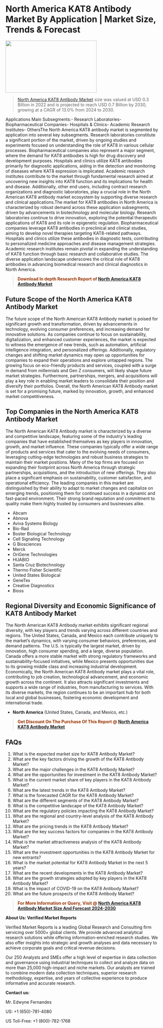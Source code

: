 <p><h1>North America KAT8 Antibody Market By Application | Market Size, Trends & Forecast</h1><p><img class="aligncenter size-medium wp-image-105565" src="https://ffe5etoiles.com/wp-content/uploads/2025/01/MST7-300x171.png" alt="" width="300" height="171" /></p><blockquote><p><a href="https://www.verifiedmarketreports.com/download-sample/?rid=464574&utm_source=Github-NA&utm_medium=376" target="_blank">North America KAT8 Antibody Market</a> size was valued at USD 0.3 Billion in 2022 and is projected to reach USD 0.7 Billion by 2030, growing at a CAGR of 13.0% from 2024 to 2030.</p></blockquote>Applications Main Subsegments:- Research Laboratories- Biopharmaceutical Companies- Hospitals & Clinics- Academic Research Institutes- OthersThe North America KAT8 antibody market is segmented by application into several key subsegments. Research laboratories constitute a significant portion of the market, driven by ongoing studies and experiments focused on understanding the role of KAT8 in various cellular processes. Biopharmaceutical companies also represent a major segment, where the demand for KAT8 antibodies is high for drug discovery and development purposes. Hospitals and clinics utilize KAT8 antibodies primarily for diagnostic applications, aiding in the detection and monitoring of diseases where KAT8 expression is implicated. Academic research institutes contribute to the market through fundamental research aimed at uncovering new insights into KAT8 function and its implications for health and disease. Additionally, other end users, including contract research organizations and diagnostic laboratories, play a crucial role in the North American KAT8 antibody market ecosystem by supporting diverse research and clinical applications.The market for KAT8 antibodies in North America is characterized by robust demand across these application subsegments, driven by advancements in biotechnology and molecular biology. Research laboratories continue to drive innovation, exploring the potential therapeutic applications of KAT8 and its role in epigenetic regulation. Biopharmaceutical companies leverage KAT8 antibodies in preclinical and clinical studies, aiming to develop novel therapies targeting KAT8-related pathways. Hospitals and clinics utilize these antibodies in diagnostic tests, contributing to personalized medicine approaches and disease management strategies. Academic research institutes remain pivotal in expanding the understanding of KAT8 function through basic research and collaborative studies. The diverse application landscape underscores the critical role of KAT8 antibodies in advancing biomedical research and clinical diagnostics in North America.</p><blockquote><p><span style="color: #993300;"><strong>Download In depth Research Report of <a href="https://www.verifiedmarketreports.com/download-sample/?rid=464574&utm_source=Github-NA&utm_medium=376">North America KAT8 Antibody Market</a></strong></span></p></blockquote><h2>Future Scope of the North America KAT8 Antibody Market</h2><p>The future scope of the North American KAT8 Antibody market is poised for significant growth and transformation, driven by advancements in technology, evolving consumer preferences, and increasing demand for innovative solutions. As companies continue to focus on sustainability, digitalization, and enhanced customer experiences, the market is expected to witness the emergence of new trends, such as automation, artificial intelligence integration, and personalized offerings. Additionally, regulatory changes and shifting market dynamics may open up opportunities for companies to expand their operations and explore untapped regions. The growing focus on eco-friendly products and services, coupled with a surge in demand from millennials and Gen Z consumers, will likely shape future market strategies. Furthermore, partnerships, mergers, and acquisitions will play a key role in enabling market leaders to consolidate their position and diversify their portfolios. Overall, the North American KAT8 Antibody market is set for a promising future, marked by innovation, growth, and enhanced market competitiveness.</p><h2>Top Companies in the North America KAT8 Antibody Market</h2><p>The North American KAT8 Antibody market is characterized by a diverse and competitive landscape, featuring some of the industry's leading companies that have established themselves as key players in innovation, growth, and market influence. These companies typically offer a wide range of products and services that cater to the evolving needs of consumers, leveraging cutting-edge technologies and robust business strategies to maintain their market positions. Many of the top firms are focused on expanding their footprint across North America through strategic partnerships, acquisitions, and the introduction of new offerings. They also place a significant emphasis on sustainability, customer satisfaction, and operational efficiency. The leading companies in this market are distinguished by their ability to adapt to market changes and capitalize on emerging trends, positioning them for continued success in a dynamic and fast-paced environment. Their strong brand reputation and commitment to quality make them highly trusted by consumers and businesses alike.</p><p><ul><li>Abcam </li><li> Abnova </li><li> Aviva Systems Biology </li><li> Bio-Rad </li><li> Boster Biological Technology </li><li> Cell Signaling Technology </li><li> G Biosciences </li><li> Merck </li><li> OriGene Technologies </li><li> HUABIO </li><li> Santa Cruz Biotechnology </li><li> Thermo Fisher Scientific </li><li> United States Biological </li><li> GeneTex </li><li> Creative Diagnostics </li><li> Bioss</li></ul></p><h2>Regional Diversity and Economic Significance of KAT8 Antibody Market</h2><p>The North American KAT8 Antibody market exhibits significant regional diversity, with key players and trends varying across different countries and regions. The United States, Canada, and Mexico each contribute uniquely to the market’s dynamics, with varying consumer behaviors, preferences, and demand patterns. The U.S. is typically the largest market, driven by innovation, high consumer spending, and a large, diverse population. Canada offers a more stable market with strong regulatory frameworks and sustainability-focused initiatives, while Mexico presents opportunities due to its growing middle class and increasing industrial development. Economically, the North American KAT8 Antibody market plays a vital role, contributing to job creation, technological advancement, and economic growth across the continent. It also attracts significant investments and supports a wide range of industries, from manufacturing to services. With its diverse markets, the region continues to be an important hub for both local and global businesses, fostering economic development and international trade.</p><ul> <li><strong>North America</strong> (United States, Canada, and Mexico, etc.)</li></ul><blockquote><p><span style="color: #993300;"><strong>Get Discount On The Purchase Of This Report @ <a href="https://www.verifiedmarketreports.com/ask-for-discount/?rid=464574&utm_source=Github-NA&utm_medium=376">North America KAT8 Antibody Market</a></strong></span></p></blockquote><h2>FAQs</h2><p><ol> <li>What is the expected market size for KAT8 Antibody Market?</div><div></li> <li>What are the key factors driving the growth of the KAT8 Antibody Market?</div><div></li> <li>What are the major challenges in the KAT8 Antibody Market?</div><div></li> <li>What are the opportunities for investment in the KAT8 Antibody Market?</div><div></li> <li>What is the current market share of key players in the KAT8 Antibody Market?</div><div></li> <li>What are the latest trends in the KAT8 Antibody Market?</div><div></li> <li>What is the forecasted CAGR for the KAT8 Antibody Market?</div><div></li> <li>What are the different segments of the KAT8 Antibody Market?</div><div></li> <li>What is the competitive landscape of the KAT8 Antibody Market?</div><div></li> <li>What are the regulatory policies impacting the KAT8 Antibody Market?</div><div></li> <li>What are the regional and country-level analysis of the KAT8 Antibody Market?</div><div></li> <li>What are the pricing trends in the KAT8 Antibody Market?</div><div></li> <li>What are the key success factors for companies in the KAT8 Antibody Market?</div><div></li> <li>What is the market attractiveness analysis of the KAT8 Antibody Market?</div><div></li> <li>What are the investment opportunities in the KAT8 Antibody Market for new entrants?</div><div></li> <li>What is the market potential for KAT8 Antibody Market in the next 5 years?</div><div></li> <li>What are the recent developments in the KAT8 Antibody Market?</div><div></li> <li>What are the growth strategies adopted by key players in the KAT8 Antibody Market?</div><div></li> <li>What is the impact of COVID-19 on the KAT8 Antibody Market?</div><div></li> <li>What are the future prospects of the KAT8 Antibody Market?</div><div></li></ol></p><blockquote><p><span style="color: #993300;"><strong>For More Information or Query, Visit @ <a href="https://www.verifiedmarketreports.com/product/kat8-antibody-market/">North America KAT8 Antibody Market Size And Forecast 2024-2030</a></strong></span></p></blockquote><p><strong>About Us: Verified Market Reports</strong></p><p>Verified Market Reports is a leading Global Research and Consulting firm servicing over 5000+ global clients. We provide advanced analytical research solutions while offering information-enriched research studies. We also offer insights into strategic and growth analyses and data necessary to achieve corporate goals and critical revenue decisions.</p><p>Our 250 Analysts and SMEs offer a high level of expertise in data collection and governance using industrial techniques to collect and analyze data on more than 25,000 high-impact and niche markets. Our analysts are trained to combine modern data collection techniques, superior research methodology, expertise, and years of collective experience to produce informative and accurate research.</p><p><strong>Contact us:</strong></p><p>Mr. Edwyne Fernandes</p><p>US: +1 (650)-781-4080</p><p>US Toll-Free: +1 (800)-782-1768</p>
